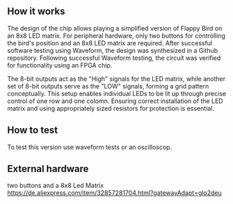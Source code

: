 <!---

This file is used to generate your project datasheet. Please fill in the information below and delete any unused
sections.

You can also include images in this folder and reference them in the markdown. Each image must be less than
512 kb in size, and the combined size of all images must be less than 1 MB.
-->

## How it works

The design of the chip allows playing a simplified version of Flappy Bird on an 8x8 LED matrix. For peripheral hardware, only two buttons for controlling the bird's position and an 8x8 LED matrix are required. After successful software testing using Waveform, the design was synthesized in a Github repository. Following successful Waveform testing, the circuit was verified for functionality using an FPGA chip.

The 8-bit outputs act as the "High" signals for the LED matrix, while another set of 8-bit outputs serve as the "LOW" signals, forming a grid pattern conceptually. 
This setup enables individual LEDs to be lit up through precise control of one row and one colomn. 
Ensuring correct installation of the LED matrix and using appropriately sized resistors for protection is essential.

## How to test

To test this version use waveform tests or an oscilloscop.

## External hardware

two buttons and a 8x8 Led Matrix
https://de.aliexpress.com/item/32857281704.html?gatewayAdapt=glo2deu
